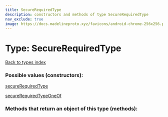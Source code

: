 ```yaml
---
title: SecureRequiredType
description: constructors and methods of type SecureRequiredType
nav_exclude: true
image: https://docs.madelineproto.xyz/favicons/android-chrome-256x256.png
---
```

# Type: SecureRequiredType
[Back to types index](index.html)



### Possible values (constructors):

[secureRequiredType](/API_docs/constructors/secureRequiredType.html)  

[secureRequiredTypeOneOf](/API_docs/constructors/secureRequiredTypeOneOf.html)  



### Methods that return an object of this type (methods):



